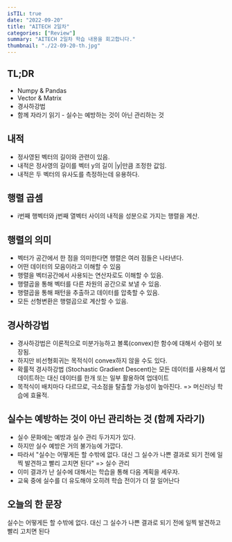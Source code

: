 ```yaml
---
isTIL: true
date: "2022-09-20"
title: "AITECH 2일차"
categories: ["Review"]
summary: "AITECH 2일차 학습 내용을 회고합니다."
thumbnail: "./22-09-20-th.jpg"
---
```



## TL;DR
- Numpy & Pandas
- Vector & Matrix
- 경사하강법
- 함께 자라기 읽기 - 실수는 예방하는 것이 아닌 관리하는 것
## 내적
- 정사영된 벡터의 길이와 관련이 있음.
- 내적은 정사영의 길이를 벡터  y의 길이 |y|만큼 조정한 값임.
- 내적은 두 벡터의 유사도를 측정하는데 유용하다.

## 행렬 곱셈
- i번째 행벡터와 j번째 열벡터 사이의 내적을 성분으로 가지는 행렬을 계산.

## 행렬의 의미
- 벡터가 공간에서 한 점을 의미한다면 행렬은 여러 점들은 나타낸다.
- 어떤 데이터의 모음이라고 이해할 수 있음
- 행렬을 벡터공간에서 사용되는 연산자로도 이해할 수 있음.
- 행렬곱을 통해 벡터를 다른 차원의 공간으로 보낼 수 있음.
- 행렬곱을 통해 패턴을 추출하고 데이터를 압축할 수 있음.
- 모든 선형변환은 행렬곱으로 계산할 수 있음.

## 경사하강법
- 경사하강법은 이론적으로 미분가능하고 볼록(convex)한 함수에 대해서 수렴이 보장됨.
- 하지만 비선형회귀는 목적식이 convex하지 않을 수도 있다.
- 확률적 경사하강법 (Stochastic Gradient Descent)는 모든 데이터를 사용해서 업데이트하는 대신 데이터를 한개 또는 일부 활용하여 업데이트
- 목적식이 배치마다 다르므로, 극소점을 탈출할 가능성이 높아진다. => 머신러닝 학습에 효율적.

## 실수는 예방하는 것이 아닌 관리하는 것 (함께 자라기)
- 실수 문화에는 예방과 실수 관리 두가지가 있다.
- 하지만 실수 예방은 거의 불가능에 가깝다.
-  따라서 "실수는 어떻게든 할 수밖에 없다. 대신 그 실수가 나쁜 결과로 되기 전에 일찍 발견하고 빨리 고치면 된다" => 실수 관리
- 이미 결과가 난 실수에 대해서는 학습을 통해 다음 계획을 세우자.
- 교육 중에 실수를 더 유도해야 오히려 학습 전이가 더 잘 일어난다


## 오늘의 한 문장
실수는 어떻게든 할 수밖에 없다. 대신 그 실수가 나쁜 결과로 되기 전에 일찍 발견하고 빨리 고치면 된다